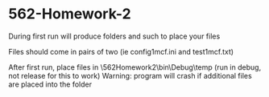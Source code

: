 # 562-Homework-2
During first run will produce folders and such to place your files

Files should come in pairs of two (ie config1mcf.ini and test1mcf.txt)

After first run, place files in \562Homework2\bin\Debug\temp (run in debug, not release for this to work)
Warning:   program will crash if additional files are placed into the folder
